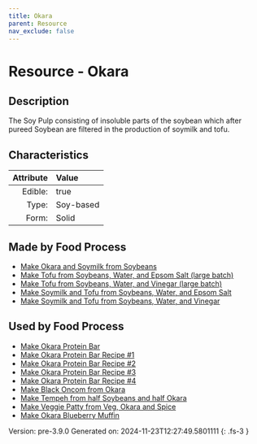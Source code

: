 ```yaml
---
title: Okara
parent: Resource
nav_exclude: false
---
```

# Resource - Okara

## Description
The Soy Pulp consisting of insoluble parts of the soybean which&#10;&#9;&#9; after pureed Soybean are filtered in the production of soymilk and tofu.

## Characteristics

| Attribute      | Value |
|--------:|:------|
|Edible:|true|
|Type:|Soy-based|
|Form:|Solid|
 



## Made by Food Process

- [Make Okara and Soymilk from Soybeans](../food/make-okara-and-soymilk-from-soybeans.html)
- [Make Tofu from Soybeans, Water, and Epsom Salt (large batch)](../food/make-tofu-from-soybeans--water--and-epsom-salt--large-batch-.html)
- [Make Tofu from Soybeans, Water, and Vinegar (large batch)](../food/make-tofu-from-soybeans--water--and-vinegar--large-batch-.html)
- [Make Soymilk and Tofu from Soybeans, Water, and Epsom Salt](../food/make-soymilk-and-tofu-from-soybeans--water--and-epsom-salt.html)
- [Make Soymilk and Tofu from Soybeans, Water, and Vinegar](../food/make-soymilk-and-tofu-from-soybeans--water--and-vinegar.html)

    
## Used by Food Process

- [Make Okara Protein Bar](../food/make-okara-protein-bar.html)
- [Make Okara Protein Bar Recipe #1](../food/make-okara-protein-bar-recipe--1.html)
- [Make Okara Protein Bar Recipe #2](../food/make-okara-protein-bar-recipe--2.html)
- [Make Okara Protein Bar Recipe #3](../food/make-okara-protein-bar-recipe--3.html)
- [Make Okara Protein Bar Recipe #4](../food/make-okara-protein-bar-recipe--4.html)
- [Make Black Oncom from Okara](../food/make-black-oncom-from-okara.html)
- [Make Tempeh from half Soybeans and half Okara](../food/make-tempeh-from-half-soybeans-and-half-okara.html)
- [Make Veggie Patty from Veg, Okara and Spice](../food/make-veggie-patty-from-veg--okara-and-spice.html)
- [Make Okara Blueberry Muffin](../food/make-okara-blueberry-muffin.html)


Version: pre-3.9.0 Generated on: 2024-11-23T12:27:49.5801111
{: .fs-3 }
